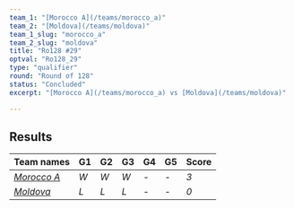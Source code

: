 ```yaml
---
team_1: "[Morocco A](/teams/morocco_a)"
team_2: "[Moldova](/teams/moldova)"
team_1_slug: "morocco_a"
team_2_slug: "moldova"
title: "Ro128 #29"
optval: "Ro128_29"
type: "qualifier"
round: "Round of 128"
status: "Concluded"
excerpt: "[Morocco A](/teams/morocco_a) vs [Moldova](/teams/moldova)"

---
```

## Results

| Team names | G1 | G2 | G3 | G4 | G5 | Score |
| -- | -- | -- | -- | -- | -- | -- |
| *[Morocco A](/teams/morocco_a)* | *W* | *W* | *W* | *-* | *-* | *3* |
| *[Moldova](/teams/moldova)* | *L* | *L* | *L* | *-* | *-* | *0* |
